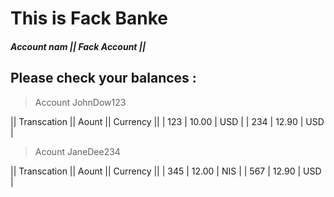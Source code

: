 # This is Fack Banke
##### Account nam || Fack Account || 
## Please check your balances :

 > Account JohnDow123
 
 || Transcation || Aount || Currency ||
 | 123 | 10.00 | USD |
 | 234 | 12.90 | USD |
 
 > Acount JaneDee234
 
  || Transcation || Aount || Currency ||
 | 345 | 12.00 | NIS |
 | 567 | 12.90 | USD |
